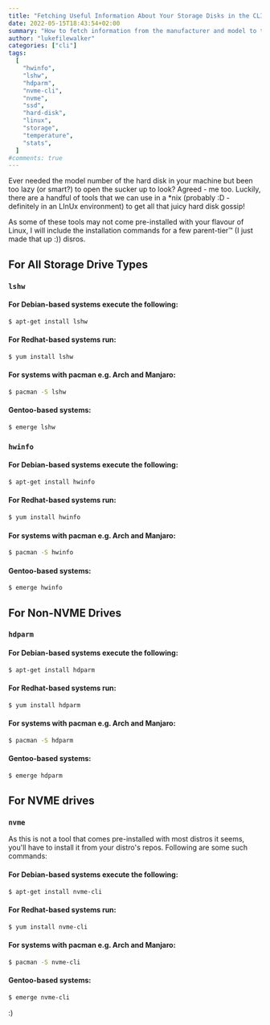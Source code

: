 ```yaml
---
title: "Fetching Useful Information About Your Storage Disks in the CLI"
date: 2022-05-15T18:43:54+02:00
summary: "How to fetch information from the manufacturer and model to temperatures."
author: "lukefilewalker"
categories: ["cli"]
tags:
  [
    "hwinfo",
    "lshw",
    "hdparm",
    "nvme-cli",
    "nvme",
    "ssd",
    "hard-disk",
    "linux",
    "storage",
    "temperature",
    "stats",
  ]
#comments: true
---
```


Ever needed the model number of the hard disk in your machine but been too lazy (or smart?) to open the sucker up to look? Agreed - me too. Luckily, there are a handful of tools that we can use in a \*nix (probably :D - definitely in an LInUx environment) to get all that juicy hard disk gossip!

As some of these tools may not come pre-installed with your flavour of Linux, I will include the installation commands for a few parent-tier™ (I just made that up :)) disros.

## For All Storage Drive Types

### `lshw`

#### For Debian-based systems execute the following:

```bash
$ apt-get install lshw
```

#### For Redhat-based systems run:

```bash
$ yum install lshw
```

#### For systems with pacman e.g. Arch and Manjaro:

```bash
$ pacman -S lshw
```

#### Gentoo-based systems:

```bash
$ emerge lshw
```

### `hwinfo`

#### For Debian-based systems execute the following:

```bash
$ apt-get install hwinfo
```

#### For Redhat-based systems run:

```bash
$ yum install hwinfo
```

#### For systems with pacman e.g. Arch and Manjaro:

```bash
$ pacman -S hwinfo
```

#### Gentoo-based systems:

```bash
$ emerge hwinfo
```

## For Non-NVME Drives

### `hdparm`

#### For Debian-based systems execute the following:

```bash
$ apt-get install hdparm
```

#### For Redhat-based systems run:

```bash
$ yum install hdparm
```

#### For systems with pacman e.g. Arch and Manjaro:

```bash
$ pacman -S hdparm
```

#### Gentoo-based systems:

```bash
$ emerge hdparm
```

## For NVME drives

### `nvme`

As this is not a tool that comes pre-installed with most distros it seems, you'll have to install it from your distro's repos. Following are some such commands:

#### For Debian-based systems execute the following:

```bash
$ apt-get install nvme-cli
```

#### For Redhat-based systems run:

```bash
$ yum install nvme-cli
```

#### For systems with pacman e.g. Arch and Manjaro:

```bash
$ pacman -S nvme-cli
```

#### Gentoo-based systems:

```bash
$ emerge nvme-cli
```

:)
